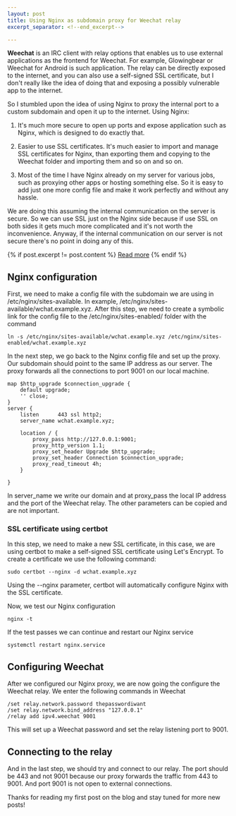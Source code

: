```yaml
---
layout: post
title: Using Nginx as subdomain proxy for Weechat relay
excerpt_separator: <!--end_excerpt-->

--- 
```


**Weechat** is an IRC client with relay options that enables us to use external applications as the frontend for Weechat.
For example, Glowingbear or Weechat for Android is such application. The relay can be directly
exposed to the internet, and you can also use a self-signed SSL certificate, but I don't really like the idea 
of doing that and exposing a possibly vulnerable app to the internet.


So I stumbled upon the idea of using Nginx to proxy the internal port to a custom subdomain and open
it up to the internet. Using Nginx:

1. It's much more secure to open up ports and expose application such as Nginx, which is designed to
do exactly that.

2. Easier to use SSL certificates. It's much easier to import and manage SSL certificates for Nginx, than
exporting them and copying to the Weechat folder and importing them and so on and so on.

3.  Most of the time I have Nginx already on my server for various jobs, such as proxying other apps or hosting something else. So it is easy to add just one more config file and make it work perfectly and without any hassle.

We are doing this assuming the internal communication on the server is secure. So we can use SSL just on the Nginx side because if use SSL on both sides it gets much more complicated and it's not worth the inconvenience. Anyway, if the internal communication on our server is not secure there's no point in doing any of this.

{% if post.excerpt != post.content %}
    <a href="{{ site.baseurl }}{{ post.url }}">Read more</a>
{% endif %}
<!--end_excerpt-->
## Nginx configuration

First, we need to make a config file with the subdomain we are using in /etc/nginx/sites-available. In example, /etc/nginx/sites-available/wchat.example.xyz. After this step, we need to create a symbolic link for the config file to the /etc/nginx/sites-enabled/ folder with the command
```
ln -s /etc/nginx/sites-available/wchat.example.xyz /etc/nginx/sites-enabled/wchat.example.xyz
```
In the next step, we go back to the Nginx config file and set up the proxy. Our subdomain should point to the same IP address as our server. The proxy forwards all the connections to port 9001 on our local machine. 

```
map $http_upgrade $connection_upgrade {
    default upgrade;
    '' close;
}
server {
    listen      443 ssl http2;
    server_name wchat.example.xyz;

    location / {
        proxy_pass http://127.0.0.1:9001;
        proxy_http_version 1.1;
        proxy_set_header Upgrade $http_upgrade;
        proxy_set_header Connection $connection_upgrade;
        proxy_read_timeout 4h;
    }

}
```
In server_name we write our domain and at proxy_pass the local IP address and the port of the Weechat relay. The other parameters can be copied and are not important.
### SSL certificate using certbot
In this step, we need to make a new SSL certificate, in this case, we are using certbot to make a self-signed SSL certificate using Let's Encrypt. To create a certificate we use the following command:
```
sudo certbot --nginx -d wchat.example.xyz 
```
Using the --nginx parameter, certbot will automatically configure Nginx with the SSL certificate.

Now, we test our Nginx configuration
```
nginx -t
```
If the test passes we can continue and restart our Nginx service
```
systemctl restart nginx.service
```

## Configuring Weechat
After we configured our Nginx proxy, we are now going the configure the Weechat relay. We enter the following commands in Weechat
```
/set relay.network.password thepasswordiwant
/set relay.network.bind_address "127.0.0.1"
/relay add ipv4.weechat 9001
```
This will set up a Weechat password and set the relay listening port to 9001.

## Connecting to the relay
And in the last step, we should try and connect to our relay. The port should be 443 and not 9001 because our proxy forwards the traffic from 443 to 9001. And port 9001 is not open to external connections.


Thanks for reading my first post on the blog and stay tuned for more new posts!